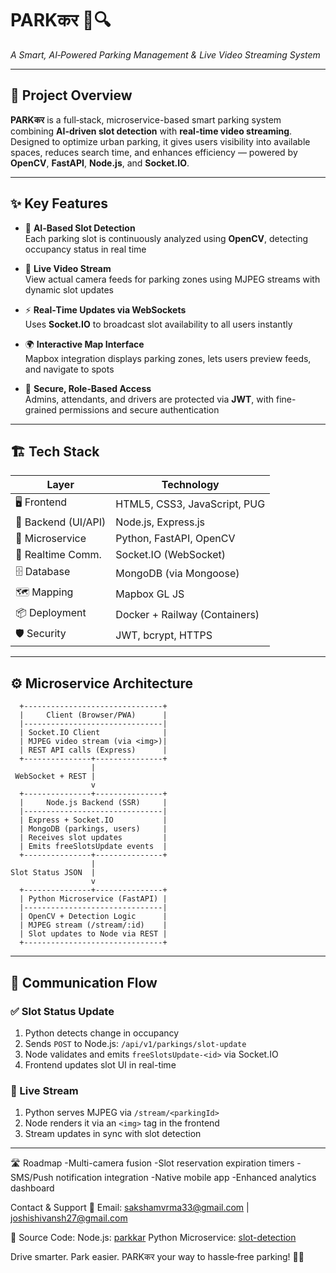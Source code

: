# PARKकर 🚗🔍  
_A Smart, AI‑Powered Parking Management & Live Video Streaming System_

---

## 🚀 Project Overview  
**PARKकर** is a full‑stack, microservice-based smart parking system combining **AI-driven slot detection** with **real-time video streaming**. Designed to optimize urban parking, it gives users visibility into available spaces, reduces search time, and enhances efficiency — powered by **OpenCV**, **FastAPI**, **Node.js**, and **Socket.IO**.

---

## ✨ Key Features  

- 🎯 **AI‑Based Slot Detection**  
  Each parking slot is continuously analyzed using **OpenCV**, detecting occupancy status in real time  

- 🎥 **Live Video Stream**  
  View actual camera feeds for parking zones using MJPEG streams with dynamic slot updates  

- ⚡ **Real‑Time Updates via WebSockets**  
  Uses **Socket.IO** to broadcast slot availability to all users instantly  

- 🌍 **Interactive Map Interface**  
  Mapbox integration displays parking zones, lets users preview feeds, and navigate to spots  

- 🔐 **Secure, Role‑Based Access**  
  Admins, attendants, and drivers are protected via **JWT**, with fine-grained permissions and secure authentication  

---

## 🏗️ Tech Stack  

| Layer              | Technology                        |
| ------------------ | --------------------------------- |
| 🖥️ Frontend        | HTML5, CSS3, JavaScript, PUG      |
| 🚀 Backend (UI/API)| Node.js, Express.js               |
| 📡 Microservice     | Python, FastAPI, OpenCV           |
| 🔄 Realtime Comm.  | Socket.IO (WebSocket)             |
| 🗄️ Database        | MongoDB (via Mongoose)            |
| 🗺️ Mapping         | Mapbox GL JS                      |
| 📦 Deployment      | Docker + Railway (Containers)     |
| 🛡️ Security        | JWT, bcrypt, HTTPS                |

---

## ⚙️ Microservice Architecture

      +-------------------------------+
      |     Client (Browser/PWA)      |
      |-------------------------------|
      | Socket.IO Client              |
      | MJPEG video stream (via <img>)|
      | REST API calls (Express)      |
      +---------------+---------------+
                      |
     WebSocket + REST |          
                      v
      +---------------+---------------+
      |     Node.js Backend (SSR)     |
      |-------------------------------|
      | Express + Socket.IO           |
      | MongoDB (parkings, users)     |
      | Receives slot updates         |
      | Emits freeSlotsUpdate events  |
      +---------------+---------------+
                      |
    Slot Status JSON  |   
                      v
      +---------------+---------------+
      | Python Microservice (FastAPI) |
      |-------------------------------|
      | OpenCV + Detection Logic      |
      | MJPEG stream (/stream/:id)    |
      | Slot updates to Node via REST |
      +-------------------------------+

---

## 🔁 Communication Flow

### ✅ Slot Status Update  
1. Python detects change in occupancy  
2. Sends `POST` to Node.js: `/api/v1/parkings/slot-update`  
3. Node validates and emits `freeSlotsUpdate-<id>` via Socket.IO  
4. Frontend updates slot UI in real-time

### 🎥 Live Stream  
1. Python serves MJPEG via `/stream/<parkingId>`  
2. Node renders it via an `<img>` tag in the frontend  
3. Stream updates in sync with slot detection

---

🛣️ Roadmap
 -Multi-camera fusion
 -Slot reservation expiration timers
 -SMS/Push notification integration
 -Native mobile app
 -Enhanced analytics dashboard


Contact & Support
  📧 Email: sakshamvrma33@gmail.com | joshishivansh27@gmail.com

📂 Source Code:
Node.js: [parkkar](https://github.com/Sakshamvrma/ParkKar)
Python Microservice: [slot-detection](https://github.com/Sakshamvrma/slot-detection)


Drive smarter. Park easier. PARKकर your way to hassle‑free parking! 🚗💡

